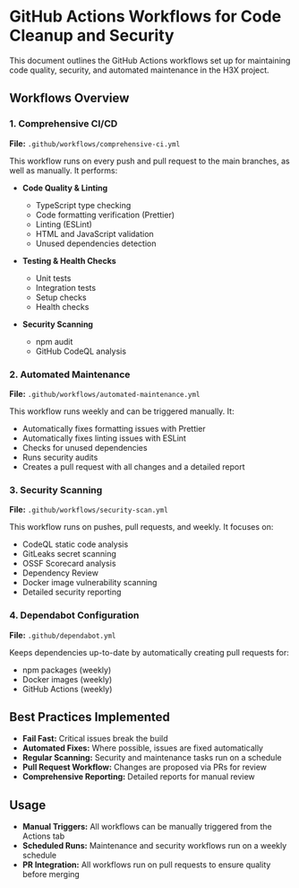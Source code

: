 # GitHub Actions Workflows for Code Cleanup and Security

This document outlines the GitHub Actions workflows set up for maintaining code quality, security, and automated maintenance in the H3X project.

## Workflows Overview

### 1. Comprehensive CI/CD

**File:** `.github/workflows/comprehensive-ci.yml`

This workflow runs on every push and pull request to the main branches, as well as manually. It performs:

- **Code Quality & Linting**
  - TypeScript type checking
  - Code formatting verification (Prettier)
  - Linting (ESLint)
  - HTML and JavaScript validation
  - Unused dependencies detection

- **Testing & Health Checks**
  - Unit tests
  - Integration tests
  - Setup checks
  - Health checks

- **Security Scanning**
  - npm audit
  - GitHub CodeQL analysis

### 2. Automated Maintenance

**File:** `.github/workflows/automated-maintenance.yml`

This workflow runs weekly and can be triggered manually. It:

- Automatically fixes formatting issues with Prettier
- Automatically fixes linting issues with ESLint
- Checks for unused dependencies
- Runs security audits
- Creates a pull request with all changes and a detailed report

### 3. Security Scanning

**File:** `.github/workflows/security-scan.yml`

This workflow runs on pushes, pull requests, and weekly. It focuses on:

- CodeQL static code analysis
- GitLeaks secret scanning
- OSSF Scorecard analysis
- Dependency Review
- Docker image vulnerability scanning
- Detailed security reporting

### 4. Dependabot Configuration

**File:** `.github/dependabot.yml`

Keeps dependencies up-to-date by automatically creating pull requests for:

- npm packages (weekly)
- Docker images (weekly)
- GitHub Actions (weekly)

## Best Practices Implemented

- **Fail Fast:** Critical issues break the build
- **Automated Fixes:** Where possible, issues are fixed automatically
- **Regular Scanning:** Security and maintenance tasks run on a schedule
- **Pull Request Workflow:** Changes are proposed via PRs for review
- **Comprehensive Reporting:** Detailed reports for manual review

## Usage

- **Manual Triggers:** All workflows can be manually triggered from the Actions tab
- **Scheduled Runs:** Maintenance and security workflows run on a weekly schedule
- **PR Integration:** All workflows run on pull requests to ensure quality before merging
